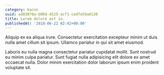 ```yaml
---
category: bacon
uuid: ad83870a-b00d-4525-acf1-ced7e59a8130
title: Lorem dolore est in.
publishedAt: '2018-06-22 02:42+00:00'
---
```


Aliquip ex ea aliqua irure. Consectetur exercitation excepteur minim ut duis nulla amet cillum sit ipsum. Ullamco pariatur in qui sit amet eiusmod.

Laboris eu nulla magna consectetur pariatur cupidatat mollit. Sunt nostrud eu minim culpa pariatur. Sunt fugiat nulla adipisicing elit dolore ex amet occaecat nulla. Dolor minim exercitation dolor laborum ipsum enim proident voluptate sit.